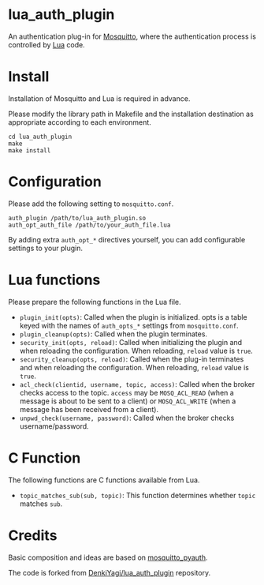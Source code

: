 # lua_auth_plugin

An authentication plug-in for [Mosquitto](https://mosquitto.org/), where the authentication process is
controlled by [Lua](https://www.lua.org/) code.

# Install
Installation of Mosquitto and Lua is required in advance.

Please modify the library path in Makefile and the installation destination as appropriate according to each environment.

```
cd lua_auth_plugin
make
make install
```

# Configuration
Please add the following setting to `mosquitto.conf`.

```
auth_plugin /path/to/lua_auth_plugin.so
auth_opt_auth_file /path/to/your_auth_file.lua
```

By adding extra `auth_opt_*` directives yourself, you can add configurable settings
to your plugin.

# Lua functions
Please prepare the following functions in the Lua file.

- `plugin_init(opts)`: Called when the plugin is initialized.  opts is a
  table keyed with the names of `auth_opts_*` settings from
  `mosquitto.conf`.
- `plugin_cleanup(opts)`: Called when the plugin terminates.
- `security_init(opts, reload)`: Called when initializing the plugin and
  when reloading the configuration.  When reloading, `reload` value is
  `true`.
- `security_cleanup(opts, reload)`: Called when the plug-in terminates and
  when reloading the configuration.  When reloading, `reload` value is
  `true`.
- `acl_check(clientid, username, topic, access)`: Called when the broker
  checks access to the topic.  `access` may be `MOSQ_ACL_READ` (when a
  message is about to be sent to a client) or `MOSQ_ACL_WRITE` (when a
  message has been received from a client).
- `unpwd_check(username, password)`: Called when the broker checks username/password.

# C Function
The following functions are C functions available from Lua.

- `topic_matches_sub(sub, topic)`: This function determines whether `topic` matches `sub`.

# Credits
Basic composition and ideas are based on [mosquitto_pyauth](https://github.com/mbachry/mosquitto_pyauth).

The code is forked from [DenkiYagi/lua_auth_plugin](https://github.com/DenkiYagi/lua_auth_plugin) repository.
